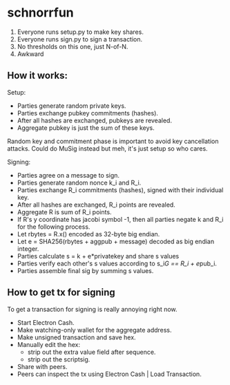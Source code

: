 # schnorrfun

1. Everyone runs setup.py to make key shares.
2. Everyone runs sign.py to sign a transaction.
3. No thresholds on this one, just N-of-N.
4. Awkward

## How it works:

Setup:

- Parties generate random private keys.
- Parties exchange pubkey commitments (hashes).
- After all hashes are exchanged, pubkeys are revealed.
- Aggregate pubkey is just the sum of these keys.

Random key and commitment phase is important to avoid key cancellation attacks. Could do MuSig instead but meh, it's just setup so who cares.

Signing:

- Parties agree on a message to sign.
- Parties generate random nonce k_i and R_i.
- Parties exchange R_i commitments (hashes), signed with their individual key.
- After all hashes are exchanged, R_i points are revealed.
- Aggregate R is sum of R_i points.
- If R's y coordinate has jacobi symbol -1, then all parties negate k and R_i for the following process.
- Let rbytes = R.x() encoded as 32-byte big endian.
- Let e = SHA256(rbytes + aggpub + message) decoded as big endian integer.
- Parties calculate s = k + e*privatekey and share s values
- Parties verify each other's s values according to s_i*G == R_i + e*pub_i.
- Parties assemble final sig by summing s values.

## How to get tx for signing

To get a transaction for signing is really annoying right now.

- Start Electron Cash.
- Make watching-only wallet for the aggregate address.
- Make unsigned transaction and save hex.
- Manually edit the hex:
  - strip out the extra value field after sequence.
  - strip out the scriptsig.
- Share with peers.
- Peers can inspect the tx using Electron Cash | Load Transaction.
